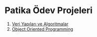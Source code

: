 # Patika Ödev Projeleri

1. [Veri Yapıları ve Algoritmalar](/data-structures-algorithms/README.md)
2. [Object Oriented Programming](/object-oriented-programming/README.md)